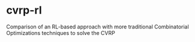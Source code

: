 # cvrp-rl
Comparison of an RL-based approach with more traditional Combinatorial Optimizations techniques to solve the CVRP
